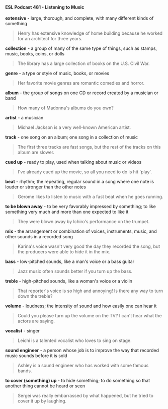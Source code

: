 #### ESL Podcast 481 - Listening to Music

**extensive** - large, thorough, and complete, with many different kinds of
something

> Henry has extensive knowledge of home building because he worked for an
architect for three years.

**collection** - a group of many of the same type of things, such as stamps, music,
books, coins, or dolls

> The library has a large collection of books on the U.S. Civil War.

**genre** - a type or style of music, books, or movies

> Her favorite movie genres are romantic comedies and horror.

**album** - the group of songs on one CD or record created by a musician or band

> How many of Madonna's albums do you own?

**artist** - a musician

> Michael Jackson is a very well-known American artist.

**track** - one song on an album; one song in a collection of music

> The first three tracks are fast songs, but the rest of the tracks on this album are
slower.

**cued up** - ready to play, used when talking about music or videos

> I've already cued up the movie, so all you need to do is hit `play'.

**beat** - rhythm; the repeating, regular sound in a song where one note is louder
or stronger than the other notes

> Gerome likes to listen to music with a fast beat when he goes running.

**to be blown away** - to be very favorably impressed by something; to like
something very much and more than one expected to like it

> They were blown away by Ichiro's performance on the trumpet.

**mix** - the arrangement or combination of voices, instruments, music, and other
sounds in a recorded song

> Karina's voice wasn't very good the day they recorded the song, but the
producers were able to hide it in the mix.

**bass** - low-pitched sounds, like a man's voice or a bass guitar

> Jazz music often sounds better if you turn up the bass.

**treble** - high-pitched sounds, like a woman's voice or a violin

> That reporter's voice is so high and annoying! Is there any way to turn down
the treble?

**volume** - loudness; the intensity of sound and how easily one can hear it

> Could you please turn up the volume on the TV? I can't hear what the actors
are saying.

**vocalist** - singer

> Leichi is a talented vocalist who loves to sing on stage.

**sound engineer** - a person whose job is to improve the way that recorded music
sounds before it is sold

> Ashley is a sound engineer who has worked with some famous bands.

**to cover (something) up** - to hide something; to do something so that another
thing cannot be heard or seen

> Sergei was really embarrassed by what happened, but he tried to cover it up by
laughing.


